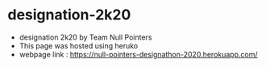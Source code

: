 # designation-2k20
  - designation 2k20 by Team Null Pointers
  - This page was hosted using heruko
  - webpage link : https://null-pointers-designathon-2020.herokuapp.com/
